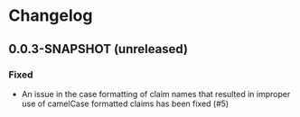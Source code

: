# Changelog

## 0.0.3-SNAPSHOT (unreleased)

### Fixed

- An issue in the case formatting of claim names that resulted in improper use
  of camelCase formatted claims has been fixed (#5)
